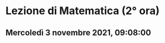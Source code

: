 #  Lezione di Matematica (2° ora)
## Mercoledì 3 novembre 2021, 09:08:00



<!--stackedit_data:
eyJoaXN0b3J5IjpbLTE1Nzg2NTgwMzldfQ==
-->